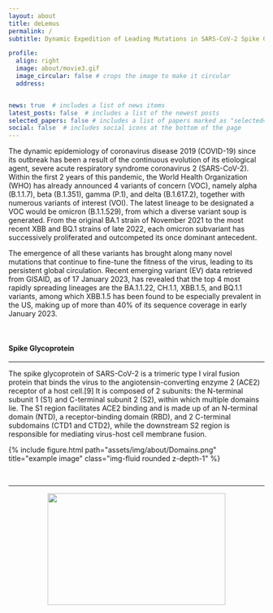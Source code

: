 ```yaml
---
layout: about
title: deLemus
permalink: /
subtitle: Dynamic Expedition of Leading Mutations in SARS-CoV-2 Spike Glycoproteins. <a href='#'>Affiliations</a>.

profile:
  align: right
  image: about/movie3.gif
  image_circular: false # crops the image to make it circular
  address: 


news: true  # includes a list of news items
latest_posts: false  # includes a list of the newest posts
selected_papers: false # includes a list of papers marked as "selected={true}"
social: false  # includes social icons at the bottom of the page
---
```


The dynamic epidemiology of coronavirus disease 2019 (COVID-19) since its outbreak has been a result of the continuous evolution of its etiological agent, severe acute respiratory syndrome coronavirus 2 (SARS-CoV-2). Within the first 2 years of this pandemic, the World Health Organization (WHO) has already announced 4 variants of concern (VOC), namely alpha (B.1.1.7), beta (B.1.351), gamma (P.1), and delta (B.1.617.2), together with numerous variants of interest (VOI). The latest lineage to be designated a VOC would be omicron (B.1.1.529), from which a diverse variant soup is generated. From the original BA.1 strain of November 2021 to the most recent XBB and BQ.1 strains of late 2022, each omicron subvariant has successively proliferated and outcompeted its once dominant antecedent. <br>

The emergence of all these variants has brought along many novel mutations that continue to fine-tune the fitness of the virus, leading to its persistent global circulation. Recent emerging variant (EV) data retrieved from GISAID, as of 17 January 2023, has revealed that the top 4 most rapidly spreading lineages are the BA.1.1.22, CH.1.1, XBB.1.5, and BQ.1.1 variants, among which XBB.1.5 has been found to be especially prevalent in the US, making up of more than 40% of its sequence coverage in early January 2023.

<br>

<h4 style="test-align: left;"><strong>Spike Glycoprotein</strong></h4>
<hr>

The spike glycoprotein of SARS-CoV-2 is a trimeric type I viral fusion protein that binds the virus to the angiotensin-converting enzyme 2 (ACE2) receptor of a host cell.[9] It is composed of 2 subunits: the N-terminal subunit 1 (S1) and C-terminal subunit 2 (S2), within which multiple domains lie. The S1 region facilitates ACE2 binding and is made up of an N-terminal domain (NTD), a receptor-binding domain (RBD), and 2 C-terminal subdomains (CTD1 and CTD2), while the downstream S2 region is responsible for mediating virus-host cell membrane fusion.


{% include figure.html path="assets/img/about/Domains.png" title="example image" class="img-fluid rounded z-depth-1" %}

<br>
<hr>


<div style="display: flex; justify-content: center;">
    <a href="https://clustrmaps.com/site/1bwf5" title="Visit tracker">
        <img src="//www.clustrmaps.com/map_v2.png?d=BbQ_0GzxAHfbf8OF24R37af4zf2Ca4-JN2AehUVU7Dk&cl=ffffff" style="width: 350px; height: 220px;">
    </a>
</div>
